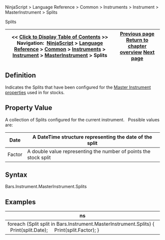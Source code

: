 ﻿
NinjaScript \> Language Reference \> Common \> Instruments \> Instrument \> MasterInstrument \> Splits

Splits

| \<\< [Click to Display Table of Contents](splits.md) \>\> **Navigation:**     [NinjaScript](ninjascript-1.md) \> [Language Reference](language_reference_wip-1.md) \> [Common](common-1.md) \> [Instruments](instruments_ninjascript-1.md) \> [Instrument](instrument-1.md) \> [MasterInstrument](masterinstrument-1.md) \> Splits | [Previous page](rounddowntoticksize-1.md) [Return to chapter overview](masterinstrument-1.md) [Next page](masterinstrument_ticksize-1.md) |
| --- | --- |
## Definition
Indicates the Splits that have been configured for the [Master Instrument properties](editing_instruments-1.md) used in for stocks.
## 
## Property Value
A collection of Splits configured for the current instrument.
 
Possible values are:

| Date | A DateTime structure representing the date of the split |
| --- | --- |
| Factor | A double value representing the number of points the stock split |

## Syntax
Bars.Instrument.MasterInstrument.Splits
 
## Examples

| ns |
| --- |
| foreach (Split split in Bars.Instrument.MasterInstrument.Splits) {      Print(split.Date);      Print(split.Factor); } |
